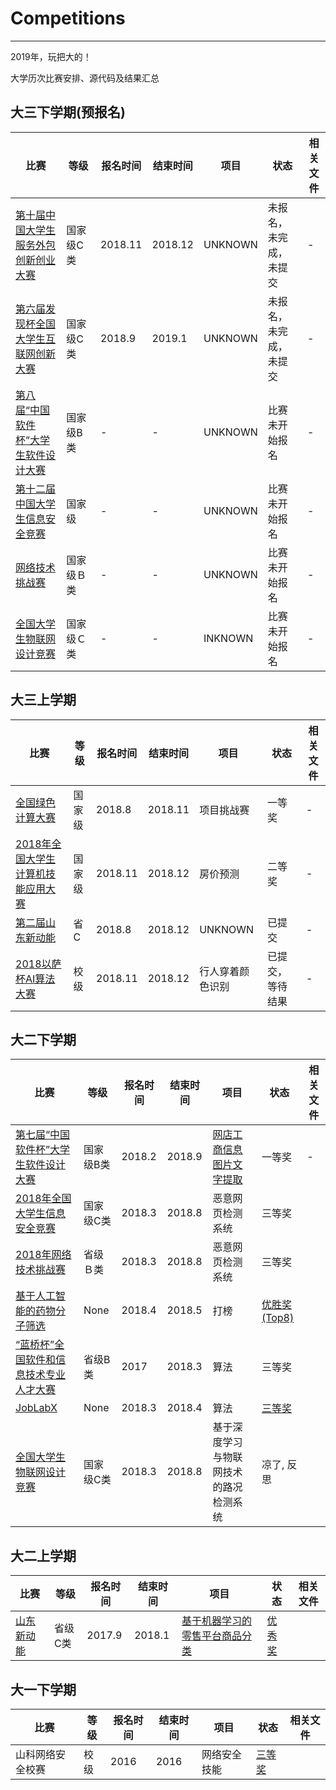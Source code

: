 # Competitions
---
2019年，玩把大的！

大学历次比赛安排、源代码及结果汇总

## 大三下学期(预报名)

比赛 | 等级 | 报名时间 | 结束时间 | 项目 | 状态 | 相关文件
--- | --- | --- | --- | --- | --- | --- |
[第十届中国大学生服务外包创新创业大赛](http://www.fwwb.org.cn/) | 国家级C类 | 2018.11 | 2018.12 | UNKNOWN | 未报名，未完成，未提交 | - | -
[第六届发现杯全国大学生互联网创新大赛](http://www.dajiangsai.org/) | 国家级C类 | 2018.9 | 2019.1 | UNKNOWN | 未报名，未完成，未提交 | - | -
[第八届“中国软件杯”大学生软件设计大赛](http://www.cnsoftbei.com/) | 国家级B类 | - | - | UNKNOWN | 比赛未开始报名 | - 
[第十二届中国大学生信息安全竞赛](http://www.ciscn.cn/) | 国家级 | - | - | UNKNOWN | 比赛未开始报名 | -
[网络技术挑战赛](http://www.c4best.cn/sy) | 国家级Ｂ类 | - | - | UNKNOWN | 比赛未开始报名　| - 
[全国大学生物联网设计竞赛](http://210.39.2.52/ac/home/home/website/wn/58410.html) | 国家级Ｃ类　| - | - | INKNOWN | 比赛未开始报名　| -

## 大三上学期

比赛 | 等级 | 报名时间 | 结束时间 | 项目 | 状态 | 相关文件
--- | --- | --- | --- | --- | --- | --- |
[全国绿色计算大赛](https://www.educoder.net/competitions/gcc-dev-2018) | 国家级 | 2018.8 | 2018.11 | 项目挑战赛 | 一等奖 | - | [比赛通知]() [获奖通知]() [证书]()
[2018年全国大学生计算机技能应用大赛](http://www.cnccac.com) | 国家级 | 2018.11 | 2018.12 | 房价预测 | 二等奖 | -
[第二届山东新动能](http://sdsoft.topcio.cn) | 省C | 2018.8 | 2018.12 | UNKNOWN | 已提交 | -
[2018以萨杯AI算法大赛](http://2018ai.yisa.com/) | 校级 | 2018.11 | 2018.12 | 行人穿着颜色识别 | 已提交，等待结果 | -


## 大二下学期
比赛 | 等级 | 报名时间 | 结束时间 | 项目 | 状态 | 相关文件
--- | --- | --- | --- | --- | --- | --- |
[第七届“中国软件杯”大学生软件设计大赛](http://www.cnsoftbei.com/) | 国家级B类 | 2018.2 | 2018.9 | [网店工商信息图片文字提取](http://www.cnsoftbei.com/bencandy.php?fid=151&aid=1611) | 一等奖 | -
[2018年全国大学生信息安全竞赛](http://www.ciscn.cn/competition/securityCompetition?compet_id=26) | 国家级C类 | 2018.3 | 2018.8 | 恶意网页检测系统　| 三等奖
[2018年网络技术挑战赛](http://http://netcontest.moocollege.com/) | 省级Ｂ类 | 2018.3 | 2018.8 | 恶意网页检测系统　| 三等奖
[基于人工智能的药物分子筛选](http://www.dcjingsai.com/common/cmpt/%E5%9F%BA%E4%BA%8E%E4%BA%BA%E5%B7%A5%E6%99%BA%E8%83%BD%E7%9A%84%E8%8D%AF%E7%89%A9%E5%88%86%E5%AD%90%E7%AD%9B%E9%80%89_%E6%8E%92%E8%A1%8C%E6%A6%9C.html) | None | 2018.4 | 2018.5 | 打榜 | [优胜奖(Top8)](https://github.com/ETCartman/Competitions/blob/master/imgs/dc2018.pdf)
[“蓝桥杯”全国软件和信息技术专业人才大赛](http://dasai.lanqiao.cn/) | 省级B类 | 2017 | 2018.3 | 算法 | 三等奖
[JobLabX](http://www.joblabx.com/) | None | 2018.3 | 2018.4 | 算法 | [三等奖](https://github.com/ETCartman/Competitions/blob/master/imgs/joblabx2018.jpg)
[全国大学生物联网设计竞赛](http://210.39.2.52/ac/home/home/website/wn/58410.html) |国家级C类 | 2018.3| 2018.8| 基于深度学习与物联网技术的路况检测系统 | 凉了, 反思

## 大二上学期
比赛 | 等级 | 报名时间 | 结束时间 | 项目 | 状态 | 相关文件
--- | --- | --- | --- | --- | --- | --- |
[山东新动能](https://github.com/ETCartman/SDXinDongNeng2017)| 省级C类 | 2017.9 | 2018.1 | [基于机器学习的零售平台商品分类](https://github.com/ETCartman/SDXinDongNeng2017) | [优秀奖](https://github.com/ETCartman/Competitions/blob/master/imgs/sdxdn2017.jpg)

## 大一下学期
比赛 | 等级 | 报名时间 | 结束时间 | 项目 | 状态 | 相关文件
--- | --- | --- | --- | --- | --- | --- |
山科网络安全校赛 | 校级 | 2016 | 2016 | 网络安全技能 | [三等奖](https://github.com/ETCartman/Competitions/blob/master/imgs/sec2016.jpg)






